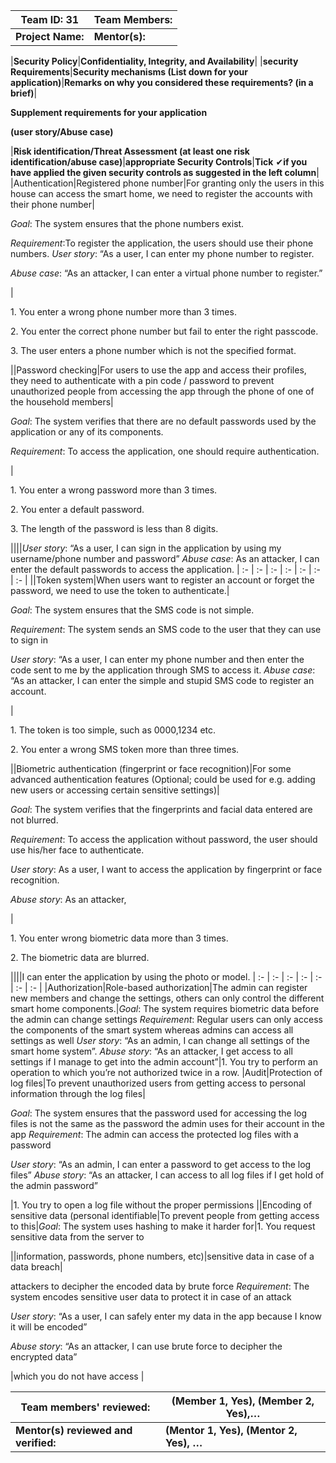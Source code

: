 ﻿
| Team ID: 31         | Team Members:  |
| ----------------- | -------------- |
| **Project Name:** | **Mentor(s):** |

|**Security Policy**|**Confidentiality, Integrity, and Availability**|
|**security Requirements**|**Security mechanisms (List down for your application)**|**Remarks on why you considered these requirements? (in a brief)**|<p>**Supplement requirements for your application**</p><p>**(user story/Abuse case)**</p>|**Risk identification/Threat Assessment (at least one risk identification/abuse case)**|**appropriate Security Controls**|**Tick** ✔**if you have applied the given security controls as suggested in the left column**|
|Authentication|Registered phone number|For granting only the users in this house can access the smart home, we need to register the accounts with their phone number|<p>*Goal*: The system ensures that the phone numbers exist.</p><p>*Requirement*:To register the application, the users should use their phone numbers. *User story*: “As a user, I can enter my phone number to register.</p><p>*Abuse case*: “As an attacker, I can enter a virtual phone number to register.”</p>|<p>1. You enter a wrong phone number more than 3 times.</p><p>2. You enter the correct phone number but fail to enter the right passcode.</p><p>3. The user enters a phone number which is not  the specified format.</p>
||Password checking|For users to use the app and access their profiles, they need to authenticate with a pin code / password to prevent unauthorized people from accessing the app through the phone of one of the household members|<p>*Goal*: The system verifies that there are no default passwords used by the application or any of its components.</p><p>*Requirement*: To access the application, one should require authentication.</p>|<p>1. You enter a wrong password more than 3 times.</p><p>2. You enter a default password.</p><p>3. The length of the password is less than 8 digits.</p>


||||*User story*: “As a user, I can sign in the application by using my username/phone number and password” *Abuse case*: As an attacker, I can enter the default passwords to access the application.
| :- | :- | :- | :- | :- | :- | :- |
||Token system|When users want to register an account or forget the password, we need to use the token to authenticate.|<p>*Goal*: The system ensures that the SMS code is not simple.</p><p>*Requirement*: The system sends an SMS code to the user that they can use to sign in</p><p>*User story*: “As a user, I can enter my phone number and then enter the code sent to me by the application through SMS to access it. *Abuse case*: “As an attacker, I can enter the simple and stupid SMS code to register an account.</p>|<p>1. The token is too simple, such as 0000,1234 etc.</p><p>2. You enter a wrong SMS token more than three times.</p>
||Biometric authentication (fingerprint or face recognition)|For some advanced authentication features (Optional; could be used for e.g. adding new users or accessing certain sensitive settings)|<p>*Goal*: The system verifies that the fingerprints and facial data entered are not blurred.</p><p>*Requirement*: To access the application without password, the user should use his/her face to authenticate.</p><p>*User story*: As a user, I want to access the application by fingerprint or face recognition.</p><p>*Abuse story*: As an attacker,</p>|<p>1. You enter wrong biometric data more than 3 times.</p><p>2. The biometric data are blurred.</p>


||||I can enter the application by using the photo or model.
| :- | :- | :- | :- | :- | :- | :- |
|Authorization|Role-based authorization|The admin can register new members and change the settings, others can only control the different smart home components.|*Goal*: The system requires biometric data before the admin can change settings *Requirement*: Regular users can only access the components of the smart system whereas admins can access all settings as well *User story*: “As an admin, I can change all settings of the smart home system”. *Abuse story*: “As an attacker, I get access to all settings if I manage to get into the admin account”|1. You try to perform an operation to which you’re not authorized twice in a row.
|Audit|Protection of log files|To prevent unauthorized users from getting access to personal information through the log files|<p>*Goal*: The system ensures that the password used for accessing the log files is not the same as the password the admin uses for their account in the app *Requirement*: The admin can access the protected log files with a password</p><p>*User story*: “As an admin, I can enter a password to get access to the log files” *Abuse story*: “As an attacker, I can access to all log files if I get hold of the admin password”</p>|1. You try to open a log file without the proper permissions
||Encoding of sensitive data (personal identifiable|To prevent people from getting access to this|*Goal*: The system uses hashing to make it harder for|1. You request sensitive data from the server to


||information, passwords, phone numbers, etc)|sensitive data in case of a data breach|<p>attackers to decipher the encoded data by brute force *Requirement*: The system encodes sensitive user data to protect it in case of an attack</p><p>*User story*: “As a user, I can safely enter my data in the app because I know it will be encoded”</p><p>*Abuse story*: “As an attacker, I can use brute force to decipher the encrypted data”</p>|which you do not have access
|


| Team  members' reviewed:              | (Member  1, Yes), (Member 2, Yes),…      |
| ------------------------------------- | ---------------------------------------- |
| **Mentor(s)  reviewed and verified:** | **(Mentor  1, Yes), (Mentor 2, Yes), …** |

